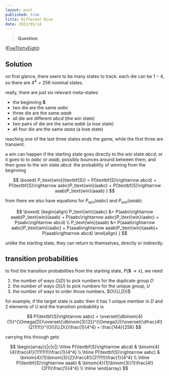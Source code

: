 ```yaml
---
layout: post
published: true
title: Different Dice
date: 2022/05/14
---
```


>**Question**:

<!--more-->

([FiveThirtyEight](URL))

## Solution

on first glance, there seem to be many states to track. each die can be $1-4,$ so there are $4^4 = 256$ nominal states. 

really, there are just six relevant meta-states:
- the beginning $\textbf{S}$
- two die are the same $aabc$ 
- three die are the same $aaab$ 
- all die are different $abcd$ (the win state)
- two pairs of die are the same $aabb$ (a lose state)
- all four die are the same $aaaa$ (a lose state)

reaching one of the last three states ends the game, while the first three are transient. 

a win can happen if the starting state goes directly to the win state $abcd,$ or it goes to to $aabc$ or $aaab$, possibly bounces around between them, and then goes to the win state $abcd.$ the probability of winning from the beginning

$$
  \boxed{
    P_\text{win}(\textbf{S}) = P(\textbf{S}\rightarrow abcd) + P(\textbf{S}\rightarrow aabc)P_\text{win}(aabc) + P(\textbf{S}\rightarrow aaab)P_\text{win}(aaab)
   }
$$

from there we also have equations for $P_\text{win}(aabc)$ and $P_\text{win}(aaab):$ 

$$
  \boxed{
    \begin{align}
      P_\text{win}(aabc) &= P(aabc\rightarrow aaab)P_\text{win}(aaab) + P(aabc\rightarrow aabc)P_\text{win}(aabc) + P(aabc\rightarrow abcd) \\
      P_\text{win}(aaab) &= P(aaab\rightarrow aabc)P_\text{win}(aabc) + P(aaab\rightarrow aaab)P_\text{win}(aaab)+  P(aaab\rightarrow abcd)
    \end{align}
  }
$$

unlike the starting state, they can return to themselves, directly or indirectly. 

## transition probabilities

to find the transition probabilities from the starting state, $P(\textbf{S}\rightarrow x),$ we need

1. the number of ways $\Omega(D)$ to pick numbers for the duplicate group $D$
2. the number of ways $\Omega(U)$ to pick numbers for the unique group, $U$
3. the number of ways to order those numbers, $O(\{U,D}\)$

for example, if the target state is $aabc$ then it has $1$ unique member in $D$ and $2$ elements of $U$ and the transition probability is

$$
  P(\textbf{S}\rightarrow aabc) = \overset{\dbinom{4}{1}}^{\Omega(D)}\overset{\dbinom{3}{2}}^{\Omega(U)}\overset{\dfrac{4!}{2!1!1!}}^{O(\{U,D\}}\frac{1}{4^4} = \frac{144}{256}
$$

carrying this through gets

$$
  \begin{array}{|c|c|} \hline
    P(\textbf{S}\rightarrow abcd) & \binom{4}{4}\frac{4!}{1!1!1!1!}\frac{1}{4^4} \\ \hline
    P(\textbf{S}\rightarrow aabc) & \binom{4}{1}\binom{3}{2}\frac{4!}{2!1!1!}\frac{1}{4^4} \\ \hline
    P(\textbf{S}\rightarrow aaab) & \binom{4}{1}\binom{3}{1}\frac{4!}{3!1!}\frac{1}{4^4} \\ \hline
  \end{array} 
$$
<br>

